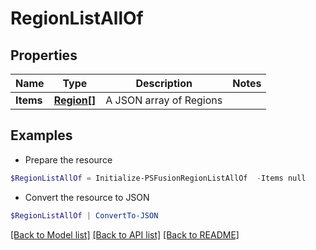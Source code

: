 # RegionListAllOf
## Properties

Name | Type | Description | Notes
------------ | ------------- | ------------- | -------------
**Items** | [**Region[]**](Region.md) | A JSON array of Regions | 

## Examples

- Prepare the resource
```powershell
$RegionListAllOf = Initialize-PSFusionRegionListAllOf  -Items null
```

- Convert the resource to JSON
```powershell
$RegionListAllOf | ConvertTo-JSON
```

[[Back to Model list]](../README.md#documentation-for-models) [[Back to API list]](../README.md#documentation-for-api-endpoints) [[Back to README]](../README.md)

